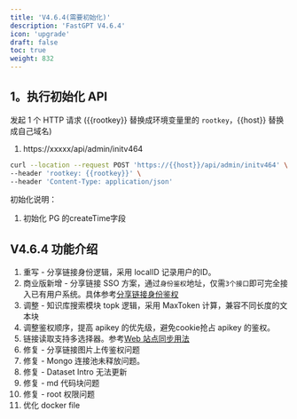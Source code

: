 ```yaml
---
title: 'V4.6.4(需要初始化)'
description: 'FastGPT V4.6.4'
icon: 'upgrade'
draft: false
toc: true
weight: 832
---
```


## 1。执行初始化 API

发起 1 个 HTTP 请求 ({{rootkey}} 替换成环境变量里的 `rootkey`，{{host}} 替换成自己域名)

1. https://xxxxx/api/admin/initv464

```bash
curl --location --request POST 'https://{{host}}/api/admin/initv464' \
--header 'rootkey: {{rootkey}}' \
--header 'Content-Type: application/json'
```

初始化说明：
1. 初始化 PG 的createTime字段


## V4.6.4 功能介绍

1. 重写 - 分享链接身份逻辑，采用 localID 记录用户的ID。
2. 商业版新增 - 分享链接 SSO 方案，通过`身份鉴权`地址，仅需`3个接口`即可完全接入已有用户系统。具体参考[分享链接身份鉴权](/docs/development/openapi/share/)
3. 调整 - 知识库搜索模块 topk 逻辑，采用 MaxToken 计算，兼容不同长度的文本块
4. 调整鉴权顺序，提高 apikey 的优先级，避免cookie抢占 apikey 的鉴权。
5. 链接读取支持多选择器。参考[Web 站点同步用法](/docs/course/webSync)
6. 修复 - 分享链接图片上传鉴权问题
7. 修复 - Mongo 连接池未释放问题。
8. 修复 - Dataset Intro 无法更新
9. 修复 - md 代码块问题
10. 修复 - root 权限问题
11. 优化 docker file  


